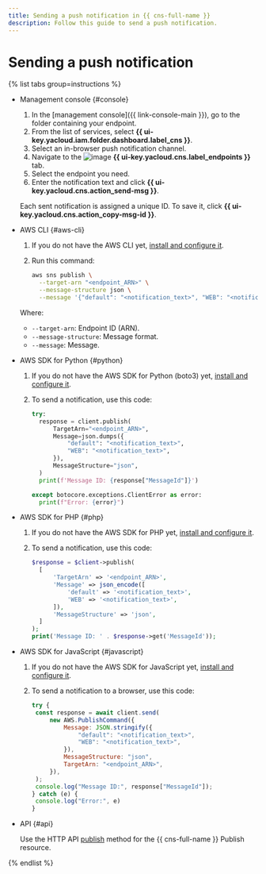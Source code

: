 ```yaml
---
title: Sending a push notification in {{ cns-full-name }}
description: Follow this guide to send a push notification.
---
```


# Sending a push notification

{% list tabs group=instructions %}

- Management console {#console}

  1. In the [management console]({{ link-console-main }}), go to the folder containing your endpoint.
  1. From the list of services, select **{{ ui-key.yacloud.iam.folder.dashboard.label_cns }}**.
  1. Select an in-browser push notification channel.
  1. Navigate to the ![image](../../../_assets/console-icons/layers-3-diagonal.svg) **{{ ui-key.yacloud.cns.label_endpoints }}** tab.
  1. Select the endpoint you need.
  1. Enter the notification text and click **{{ ui-key.yacloud.cns.action_send-msg }}**.

  Each sent notification is assigned a unique ID. To save it, click **{{ ui-key.yacloud.cns.action_copy-msg-id }}**.

- AWS CLI {#aws-cli}

  1. If you do not have the AWS CLI yet, [install and configure it](../../../storage/tools/aws-cli.md).

  1. Run this command:

      ```bash
      aws sns publish \
        --target-arn "<endpoint_ARN>" \
        --message-structure json \
        --message '{"default": "<notification_text>", "WEB": "<notification_text>"}'
      ```

  Where:

  * `--target-arn`: Endpoint ID (ARN).
  * `--message-structure`: Message format.
  * `--message`: Message.

- AWS SDK for Python {#python}

  1. If you do not have the AWS SDK for Python (boto3) yet, [install and configure it](../../tools/sdk-python.md#aws-sdk).
  1. To send a notification, use this code:

      ```python
      try:
        response = client.publish(
            TargetArn="<endpoint_ARN>",
            Message=json.dumps({
                "default": "<notification_text>",
                "WEB": "<notification_text>",
            }),
            MessageStructure="json",
        )
        print(f'Message ID: {response["MessageId"]}')

      except botocore.exceptions.ClientError as error:
        print(f"Error: {error}")
      ```

- AWS SDK for PHP {#php}

  1. If you do not have the AWS SDK for PHP yet, [install and configure it](../../tools/sdk-php.md#aws-sdk).
  1. To send a notification, use this code:

      ```php
      $response = $client->publish(
        [
            'TargetArn' => '<endpoint_ARN>',
            'Message' => json_encode([
                'default' => '<notification_text>',
                'WEB' => '<notification_text>',
            ]),
            'MessageStructure' => 'json',
        ]
      );
      print('Message ID: ' . $response->get('MessageId'));
      ```

- AWS SDK for JavaScript {#javascript}

   1. If you do not have the AWS SDK for JavaScript yet, [install and configure it](../../tools/sdk-javascript.md).
   1. To send a notification to a browser, use this code:
   
       ```javascript
       try {
        const response = await client.send(
            new AWS.PublishCommand({
                Message: JSON.stringify({
                    "default": "<notification_text>",
                    "WEB": "<notification_text>",
                }),
                MessageStructure: "json",
                TargetArn: "<endpoint_ARN>",
            }),
        );
        console.log("Message ID:", response["MessageId"]);
      } catch (e) {
        console.log("Error:", e)
      }
      ```

- API {#api}

  Use the HTTP API [publish](../../api-ref/publish.md) method for the {{ cns-full-name }} Publish resource.

{% endlist %}
